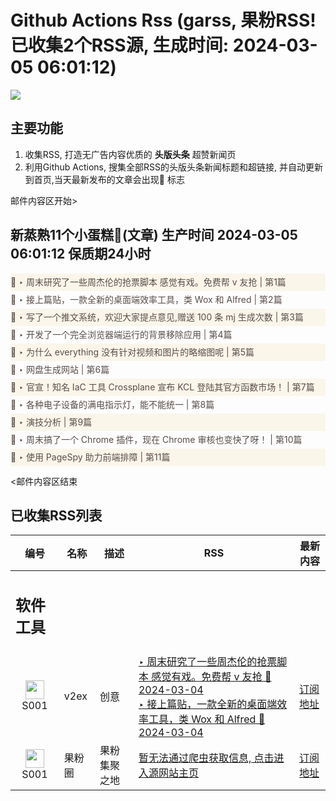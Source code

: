 # Github Actions Rss (garss, 果粉RSS! 已收集2个RSS源, 生成时间: 2024-03-05 06:01:12)

![](https://cdn.jsdelivr.net/gh/xinkeji/garss/_media/ga-rss.png)



## 主要功能
1. 收集RSS, 打造无广告内容优质的 **头版头条** 超赞新闻页
2. 利用Github Actions, 搜集全部RSS的头版头条新闻标题和超链接, 并自动更新到首页,当天最新发布的文章会出现🌈 标志

邮件内容区开始>
<h2>新蒸熟11个小蛋糕🍰(文章) 生产时间 2024-03-05 06:01:12 保质期24小时</h2>

<div style='line-height:3;background-color:#FAF6EA;' ><a href='https://www.v2ex.com/t/1020462#reply25' style="line-height:2;text-decoration:none;display:block;color:#584D49;">🌈 ‣ 周末研究了一些周杰伦的抢票脚本 感觉有戏。免费帮 v 友抢 | 第1篇</a></div><div style='line-height:3;' ><a href='https://www.v2ex.com/t/1020355#reply37' style="line-height:2;text-decoration:none;display:block;color:#584D49;">🌈 ‣ 接上篇贴，一款全新的桌面端效率工具，类 Wox 和 Alfred | 第2篇</a></div><div style='line-height:3;background-color:#FAF6EA;' ><a href='https://www.v2ex.com/t/1020397#reply15' style="line-height:2;text-decoration:none;display:block;color:#584D49;">🌈 ‣ 写了一个推文系统，欢迎大家提点意见,赠送 100 条 mj 生成次数 | 第3篇</a></div><div style='line-height:3;' ><a href='https://www.v2ex.com/t/1020567#reply6' style="line-height:2;text-decoration:none;display:block;color:#584D49;">🌈 ‣ 开发了一个完全浏览器端运行的背景移除应用 | 第4篇</a></div><div style='line-height:3;background-color:#FAF6EA;' ><a href='https://www.v2ex.com/t/1020551#reply5' style="line-height:2;text-decoration:none;display:block;color:#584D49;">🌈 ‣ 为什么 everything 没有针对视频和图片的略缩图呢 | 第5篇</a></div><div style='line-height:3;' ><a href='https://www.v2ex.com/t/1020480#reply12' style="line-height:2;text-decoration:none;display:block;color:#584D49;">🌈 ‣ 网盘生成网站 | 第6篇</a></div><div style='line-height:3;background-color:#FAF6EA;' ><a href='https://www.v2ex.com/t/1020517#reply0' style="line-height:2;text-decoration:none;display:block;color:#584D49;">🌈 ‣ 官宣！知名 IaC 工具 Crossplane 宣布 KCL 登陆其官方函数市场！ | 第7篇</a></div><div style='line-height:3;' ><a href='https://www.v2ex.com/t/1020479#reply1' style="line-height:2;text-decoration:none;display:block;color:#584D49;">🌈 ‣ 各种电子设备的满电指示灯，能不能统一 | 第8篇</a></div><div style='line-height:3;background-color:#FAF6EA;' ><a href='https://www.v2ex.com/t/1020320#reply15' style="line-height:2;text-decoration:none;display:block;color:#584D49;">🌈 ‣ 演技分析 | 第9篇</a></div><div style='line-height:3;' ><a href='https://www.v2ex.com/t/1020453#reply0' style="line-height:2;text-decoration:none;display:block;color:#584D49;">🌈 ‣ 周末搞了一个 Chrome 插件，现在 Chrome 审核也变快了呀！ | 第10篇</a></div><div style='line-height:3;background-color:#FAF6EA;' ><a href='https://www.v2ex.com/t/1020340#reply2' style="line-height:2;text-decoration:none;display:block;color:#584D49;">🌈 ‣ 使用 PageSpy 助力前端排障 | 第11篇</a></div>

<邮件内容区结束

## 已收集RSS列表

| 编号 | 名称 | 描述 | RSS | 最新内容 |
| --- | --- | --- | --- | --- |
| <h2 id="软件工具">软件工具</h2> |  |   |  |  |
| <div id="S001" style="text-align: center;"><img src="https://cdn.jsdelivr.net/gh/zhaoolee/garss/_media/favicon/S001.png" width="30px" style="width:30px;height: auto;"/><br><span>S001</span></div> | v2ex | 创意 | [‣ 周末研究了一些周杰伦的抢票脚本 感觉有戏。免费帮 v 友抢 🌈 2024-03-04](https://www.v2ex.com/t/1020462#reply25)<br/>[‣ 接上篇贴，一款全新的桌面端效率工具，类 Wox 和 Alfred 🌈 2024-03-04](https://www.v2ex.com/t/1020355#reply37) | [订阅地址](https://www.v2ex.com/feed/tab/creative.xml) |
| <div id="S001" style="text-align: center;"><img src="https://cdn.jsdelivr.net/gh/zhaoolee/garss/_media/favicon/S001.png" width="30px" style="width:30px;height: auto;"/><br><span>S001</span></div> | 果粉圈 | 果粉集聚之地 | [暂无法通过爬虫获取信息, 点击进入源网站主页](https://g0f.cn) | [订阅地址](https://g0f.cn/rss.xml) |



